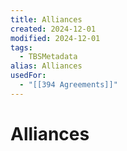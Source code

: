 ```yaml
---
title: Alliances
created: 2024-12-01
modified: 2024-12-01
tags:
  - TBSMetadata
alias: Alliances
usedFor:
  - "[[394 Agreements]]"
---
```

# Alliances
